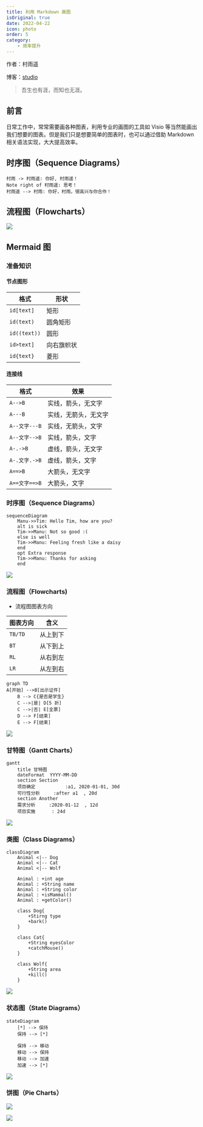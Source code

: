 ```yaml
---
title: 利用 Markdown 画图
isOriginal: true
date: 2022-04-22
icon: photo
order: 5
category:
    - 效率提升
---
```


作者：村雨遥

博客：[studio](https://ez4jam1n.github.io/studio)

> 吾生也有涯，而知也无涯。

## 前言

日常工作中，常常需要画各种图表，利用专业的画图的工具如 Visio 等当然能画出我们想要的图表。但是我们只是想要简单的图表时，也可以通过借助 Markdown 相关语法实现，大大提高效率。

## 时序图（Sequence Diagrams）

```sequence
村雨 -> 村雨遥: 你好, 村雨遥！
Note right of 村雨遥: 思考！
村雨遥 --> 村雨: 你好，村雨，很高兴与你合作！
```

## 流程图（Flowcharts）

![](./assets/20220422-paint-with-markdown/flow-chat.png)

## Mermaid 图

### 准备知识

#### 节点图形

| 格式         | 形状       |
| ------------ | ---------- |
| `id[text]`   | 矩形       |
| `id(text)`   | 圆角矩形   |
| `id((text))` | 圆形       |
| `id>text]`   | 向右旗帜状 |
| `id{text}`   | 菱形       |

#### 连接线

| 格式          | 效果                 |
| ------------- | -------------------- |
| `A-->B`       | 实线，箭头，无文字   |
| `A---B`       | 实线，无箭头，无文字 |
| `A--文字---B` | 实线，无箭头，文字   |
| `A--文字-->B` | 实线，箭头，文字     |
| `A-.->B`      | 虚线，箭头，无文字   |
| `A-.文字.->B` | 虚线，箭头，文字     |
| `A==>B`       | 大箭头，无文字       |
| `A==文字==>B` | 大箭头，文字         |

### 时序图（Sequence Diagrams）

```
sequenceDiagram
    Manu->>Tim: Hello Tim, how are you?
    alt is sick
    Tim->>Manu: Not so good :(
    else is well
    Tim->>Manu: Feeling fresh like a daisy
    end
    opt Extra response
    Tim->>Manu: Thanks for asking
    end
```

![](./assets/20220422-paint-with-markdown/sequence.png)

### 流程图（Flowcharts)

- 流程图图表方向

| 图表方向 | 含义     |
| -------- | -------- |
| `TB/TD`  | 从上到下 |
| `BT`     | 从下到上 |
| `RL`     | 从右到左 |
| `LR`     | 从左到右 |

```
graph TD
A[开始] -->B[出示证件]
    B --> C{是否是学生}
    C -->|是| D[5 折]
    C -->|否| E[全票]
    D --> F[结束]
    E --> F[结束]
```

![](./assets/20220422-paint-with-markdown/flow-charts.png)

### 甘特图（Gantt Charts）

```
gantt
    title 甘特图
    dateFormat  YYYY-MM-DD
    section Section
    项目确定           :a1, 2020-01-01, 30d
    可行性分析     :after a1  , 20d
    section Another
    需求分析     :2020-01-12  , 12d
    项目实施      : 24d
```

![](./assets/20220422-paint-with-markdown/gantt.png)

### 类图（Class Diagrams）

```
classDiagram
	Animal <|-- Dog
	Animal <|-- Cat
	Animal <|-- Wolf

    Animal : +int age
	Animal : +String name
	Animal : +String color
	Animal : +isMammal()
	Animal : +getColor()

	class Dog{
		+Stirng type
		+bark()
	}

	class Cat{
		+String eyesColor
		+catchMouse()
	}

	class Wolf{
		+String area
		+kill()
	}
```

![](./assets/20220422-paint-with-markdown/class.png)

### 状态图（State Diagrams）

```
stateDiagram
	[*] --> 保持
	保持 --> [*]

	保持 --> 移动
	移动 --> 保持
	移动 --> 加速
	加速 --> [*]
```

![](./assets/20220422-paint-with-markdown/state.png)

### 饼图（Pie Charts）

![](./assets/20220422-paint-with-markdown/pie.svg)

![](./assets/20220422-paint-with-markdown/pie-preview.png)
